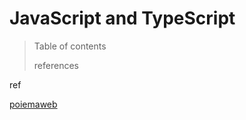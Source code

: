 # JavaScript and TypeScript



> Table of contents
>
> references







ref

[poiemaweb](https://poiemaweb.com/)

